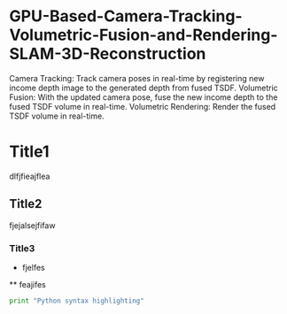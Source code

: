 # GPU-Based-Camera-Tracking-Volumetric-Fusion-and-Rendering-SLAM-3D-Reconstruction
Camera Tracking: Track camera poses in real-time by registering new income depth image to the generated depth from fused TSDF. Volumetric Fusion: With the updated camera pose, fuse the new income depth to the fused TSDF volume in real-time. Volumetric Rendering: Render the fused TSDF volume in real-time.

# Title1

dlfjfieajflea

## Title2
fjejalsejfifaw
### Title3
* fjelfes

** feajifes

```python
print "Python syntax highlighting"
```
